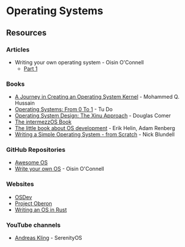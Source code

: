 # Operating Systems

## Resources

### Articles

* Writing your own operating system - Oisin O'Connell
  * [Part 1](https://o-oconnell.github.io/2023/01/12/p1os.html)

### Books

* [A Journey in Creating an Operating System Kernel](https://539kernel.com/) - Mohammed Q. Hussain
* [Operating Systems: From 0 To 1](https://github.com/tuhdo/os01) - Tu Do
* [Operating System Design: The Xinu Approach](https://www.amazon.co.uk/Operating-System-Design-Approach-Second-ebook/dp/B00UVB2YA2) - Douglas Comer
* [The intermezzOS Book](https://intermezzos.github.io/book/)
* [The little book about OS development](https://littleosbook.github.io/) - Erik Helin, Adam Renberg
* [Writing a Simple Operating System - from Scratch](https://www.cs.bham.ac.uk/\~exr/lectures/opsys/10\_11/lectures/os-dev.pdf) - Nick Blundell

### GitHub Repositories

* [Awesome OS](https://github.com/jubalh/awesome-os)
* [Write your own OS](https://github.com/o-oconnell/writeyourownos) - Oisin O'Connell

### Websites

* [OSDev](https://wiki.osdev.org/Main\_Page)
* [Project Oberon](https://www.projectoberon.com/)
* [Writing an OS in Rust](https://os.phil-opp.com/)

### YouTube channels

* [Andreas Kling](https://www.youtube.com/c/AndreasKling/videos) - SerenityOS
